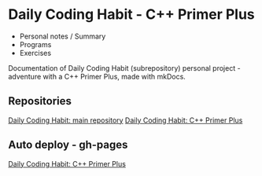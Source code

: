 # Daily Coding Habit - C++ Primer Plus

- Personal notes / Summary
- Programs
- Exercises

Documentation of Daily Coding Habit (subrepository) personal project - adventure with a C++ Primer Plus, made with mkDocs.

## Repositories

[Daily Coding Habit: main repository](https://github.com/DeimosMH/DailyCodingHabit)
[Daily Coding Habit: C++ Primer Plus](https://github.com/DeimosMH/DCH_CppPrimerPlus)

## Auto deploy - gh-pages

[Daily Coding Habit: C++ Primer Plus](https://deimosmh.github.io/DCH_CppPrimerPlus/)
